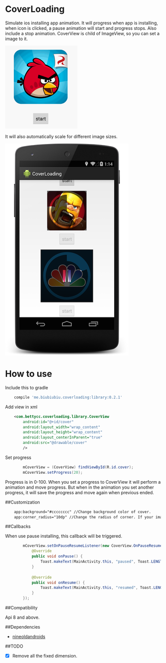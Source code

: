 CoverLoading
============

Simulate ios installing app animation. It will progress when app is installing, when icon is clicked, a pause animation will start and progress stops. Also include a stop animation. CoverView is child of ImageView, so you can set a image to it.

![](./slide2.gif)

It will also automatically scale for different image sizes.

![](./device.png)

How to use
==========

Include this to gradle

```gradle
    compile 'me.biubiubiu.coverloading:library:0.2.1'
```

Add view in xml

```xml
    <com.bettycc.coverloading.library.CoverView
        android:id="@+id/cover"
        android:layout_width="wrap_content"
        android:layout_height="wrap_content"
        android:layout_centerInParent="true"
        android:src="@drawable/cover"
        />
```

Set progress

```java
        mCoverView = (CoverView) findViewById(R.id.cover);
        mCoverView.setProgress(20);
```
Progress is in 0-100. When you set a progress to CoverView it will perform a animation and move progress. But when in the animation you set another progress, it will save the progress and move again when previous ended.

##Customization

```xml
    app:background="#cccccccc" //Change background color of cover.
    app:corner_radius="10dp" //Change the radius of corner. If your image is rectangle, then set it to 0dp.
```


##Callbacks

When use pause installing, this callback will be triggered.

```java
        mCoverView.setOnPauseResumeListener(new CoverView.OnPauseResumeListener() {
            @Override
            public void onPause() {
                Toast.makeText(MainActivity.this, "paused", Toast.LENGTH_SHORT).show();
            }

            @Override
            public void onResume() {
                Toast.makeText(MainActivity.this, "resumed", Toast.LENGTH_SHORT).show();
            }
        });
```

##Compatibility

Api 8 and above.
 
##Dependencies

- [nineoldandroids](https://github.com/JakeWharton/NineOldAndroids)

##TODO

- [x] Remove all the fixed dimension.
